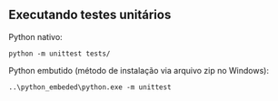 ## Executando testes unitários

Python nativo:
```
python -m unittest tests/
```

Python embutido (método de instalação via arquivo zip no Windows):
```
..\python_embeded\python.exe -m unittest
```
